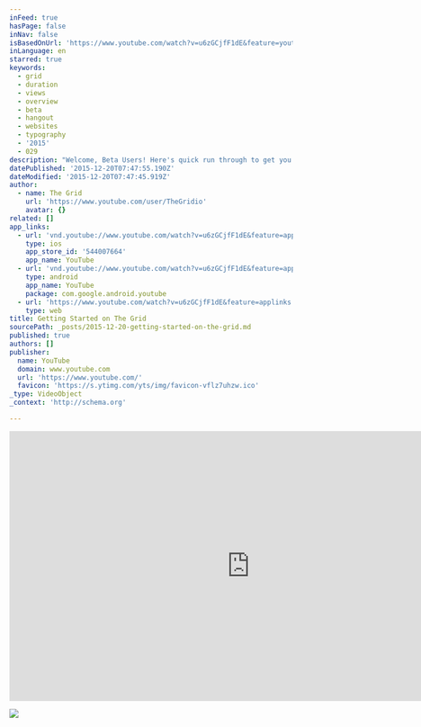 ```yaml
---
inFeed: true
hasPage: false
inNav: false
isBasedOnUrl: 'https://www.youtube.com/watch?v=u6zGCjfF1dE&feature=youtu.be'
inLanguage: en
starred: true
keywords:
  - grid
  - duration
  - views
  - overview
  - beta
  - hangout
  - websites
  - typography
  - '2015'
  - 029
description: "Welcome, Beta Users! Here's quick run through to get you up and running on The Grid."
datePublished: '2015-12-20T07:47:55.190Z'
dateModified: '2015-12-20T07:47:45.919Z'
author:
  - name: The Grid
    url: 'https://www.youtube.com/user/TheGridio'
    avatar: {}
related: []
app_links:
  - url: 'vnd.youtube://www.youtube.com/watch?v=u6zGCjfF1dE&feature=applinks'
    type: ios
    app_store_id: '544007664'
    app_name: YouTube
  - url: 'vnd.youtube://www.youtube.com/watch?v=u6zGCjfF1dE&feature=applinks'
    type: android
    app_name: YouTube
    package: com.google.android.youtube
  - url: 'https://www.youtube.com/watch?v=u6zGCjfF1dE&feature=applinks'
    type: web
title: Getting Started on The Grid
sourcePath: _posts/2015-12-20-getting-started-on-the-grid.md
published: true
authors: []
publisher:
  name: YouTube
  domain: www.youtube.com
  url: 'https://www.youtube.com/'
  favicon: 'https://s.ytimg.com/yts/img/favicon-vflz7uhzw.ico'
_type: VideoObject
_context: 'http://schema.org'

---
```

<iframe src="https://cdn.embedly.com/widgets/media.html?src=https%3A%2F%2Fwww.youtube.com%2Fembed%2Fu6zGCjfF1dE%3Ffeature%3Doembed&amp;url=https%3A%2F%2Fwww.youtube.com%2Fwatch%3Fv%3Du6zGCjfF1dE%26feature%3Dyoutu.be&amp;image=https%3A%2F%2Fi.ytimg.com%2Fvi%2Fu6zGCjfF1dE%2Fhqdefault.jpg&amp;key=b7d04c9b404c499eba89ee7072e1c4f7&amp;type=text%2Fhtml&amp;schema=youtube" width="854" height="480" scrolling="no" frameborder="0" allowfullscreen="allowfullscreen" style=""></iframe>

![](https://the-grid-user-content.s3-us-west-2.amazonaws.com/43b6ebf3-2695-483b-b0c0-413550777d24.png)